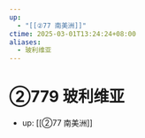 ```yaml
---
up:
  - "[[②77 南美洲]]"
ctime: 2025-03-01T13:24:24+08:00
aliases:
  - 玻利维亚
---
```


# ②779 玻利维亚

- up: [[②77 南美洲]]
